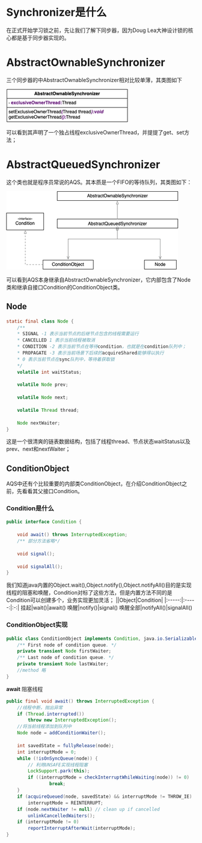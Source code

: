 # Synchronizer是什么

在正式开始学习锁之前，先让我们了解下同步器，因为Doug Lea大神设计锁的核心都是基于同步器实现的。

# AbstractOwnableSynchronizer

三个同步器的中AbstractOwnableSynchronizer相对比较单薄，其类图如下

![AbstractOwnableSynchronizer类图](/images/sourcecode/concurrent/lock/AbstractOwnableSynchronizer.png)

可以看到其声明了一个独占线程exclusiveOwnerThread，并提提了get、set方法；

# AbstractQueuedSynchronizer

这个类也就是程序员常说的AQS。其本质是一个FIFO的等待队列，其类图如下：

![AbstractQueuedSynchronizer类图](/images/sourcecode/concurrent/lock/AbstractQueuedSynchronizer.png)

可以看到AQS本身继承自AbstractOwnableSynchronizer，它内部包含了Node类和继承自接口Condition的ConditionObject类。

## Node

```java
static final class Node {
    /**
    * SIGNAL -1 表示当前节点的后继节点包含的线程需要运行
    * CANCELLED 1 表示当前线程被取消
    * CONDITION -2 表示当前节点在等待condition，也就是在condition队列中；
    * PROPAGATE -3 表示当前场景下后续的acquireShared能够得以执行
    * 0 表示当前节点在sync队列中，等待着获取锁
    */
    volatile int waitStatus;

    volatile Node prev;

    volatile Node next;

    volatile Thread thread;

    Node nextWaiter;
}
```

这是一个很清爽的链表数据结构，包括了线程thread、节点状态waitStatus以及prev、next和nextWaiter；

## ConditionObject

AQS中还有个比较重要的内部类ConditionObject，在介绍ConditionObject之前，先看看其父接口Condition。

### Condition是什么

```java
public interface Condition {

    void await() throws InterruptedException;
    /** 部分方法省略*/

    void signal();

    void signalAll();
}
```

我们知道java内置的Object.wait(),Object.notify(),Object.notifyAll()目的是实现线程的阻塞和唤醒，Condition对标了这些方法，但是内置方法不同的是Condition可以创建多个，业务实现更加灵活；
||Object|Condition|
|:-----:|:-----:|:-:|
挂起|wait()|await()
唤醒|notify()|signal()
唤醒全部|notifyAll()|signalAll()

### ConditionObject实现

```java
public class ConditionObject implements Condition, java.io.Serializable {
    /** First node of condition queue. */
    private transient Node firstWaiter;
    /** Last node of condition queue. */
    private transient Node lastWaiter;
    //method 略
}
```

**await**
阻塞线程

```java
public final void await() throws InterruptedException {
    //线程中断，抛出异常
    if (Thread.interrupted())
        throw new InterruptedException();
    //将当前线程添加到队列中
    Node node = addConditionWaiter();

    int savedState = fullyRelease(node);
    int interruptMode = 0;
    while (!isOnSyncQueue(node)) {
        // 利用UNSAFE实现线程阻塞
        LockSupport.park(this);
        if ((interruptMode = checkInterruptWhileWaiting(node)) != 0)
                break;
    }
    if (acquireQueued(node, savedState) && interruptMode != THROW_IE)
        interruptMode = REINTERRUPT;
    if (node.nextWaiter != null) // clean up if cancelled
        unlinkCancelledWaiters();
    if (interruptMode != 0)
        reportInterruptAfterWait(interruptMode);
}
```
